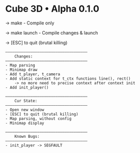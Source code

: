 # Cube 3D • Alpha 0.1.0

-> make - Compile only

-> make launch - Compile changes & launch

-> [ESC] to quit (brutal killing)
   
   
    ————————————————————————————————————
    	Changes:
    ————————————————————————————————————
	- Map parsing
	- Minimap draw
	- Add t_player, t_camera
	- Add static context for t_ctx functions line(), rect()
		-> no more need to precise context after context init
	- Add init_player()

    ————————————————————————————————————
		Cur State:
	————————————————————————————————————
	- Open new window
	- [ESC] to quit (brutal killing)
	- Map parsing, without config
	- Minimap display

	————————————————————————————————————
    	Known Bugs:
	————————————————————————————————————
	- init_player -> SEGFAULT